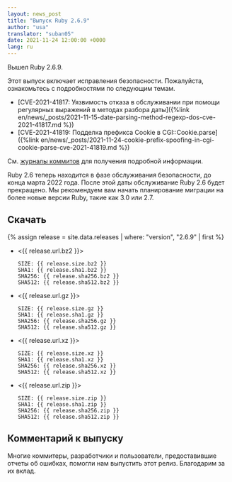 ```yaml
---
layout: news_post
title: "Выпуск Ruby 2.6.9"
author: "usa"
translator: "suban05"
date: 2021-11-24 12:00:00 +0000
lang: ru
---
```


Вышел Ruby 2.6.9.

Этот выпуск включает исправления безопасности.
Пожалуйста, ознакомьтесь с подробностями по следующим темам.

* [CVE-2021-41817: Уязвимость отказа в обслуживании при помощи регулярных выражений в методах разбора даты]({%link en/news/_posts/2021-11-15-date-parsing-method-regexp-dos-cve-2021-41817.md %})
* [CVE-2021-41819: Подделка префикса Cookie в CGI::Cookie.parse]({%link en/news/_posts/2021-11-24-cookie-prefix-spoofing-in-cgi-cookie-parse-cve-2021-41819.md %})

См. [журналы коммитов](https://github.com/ruby/ruby/compare/v2_6_8...v2_6_9) для получения подробной информации.

Ruby 2.6 теперь находится в фазе обслуживания безопасности, до конца марта 2022 года.
После этой даты обслуживание Ruby 2.6 будет прекращено.
Мы рекомендуем вам начать планирование миграции на более новые версии Ruby, такие как 3.0 или 2.7.

## Скачать

{% assign release = site.data.releases | where: "version", "2.6.9" | first %}

* <{{ release.url.bz2 }}>

      SIZE: {{ release.size.bz2 }}
      SHA1: {{ release.sha1.bz2 }}
      SHA256: {{ release.sha256.bz2 }}
      SHA512: {{ release.sha512.bz2 }}

* <{{ release.url.gz }}>

      SIZE: {{ release.size.gz }}
      SHA1: {{ release.sha1.gz }}
      SHA256: {{ release.sha256.gz }}
      SHA512: {{ release.sha512.gz }}

* <{{ release.url.xz }}>

      SIZE: {{ release.size.xz }}
      SHA1: {{ release.sha1.xz }}
      SHA256: {{ release.sha256.xz }}
      SHA512: {{ release.sha512.xz }}

* <{{ release.url.zip }}>

      SIZE: {{ release.size.zip }}
      SHA1: {{ release.sha1.zip }}
      SHA256: {{ release.sha256.zip }}
      SHA512: {{ release.sha512.zip }}

## Комментарий к выпуску

Многие коммитеры, разработчики и пользователи, предоставившие отчеты об ошибках, помогли нам выпустить этот релиз.
Благодарим за их вклад.
